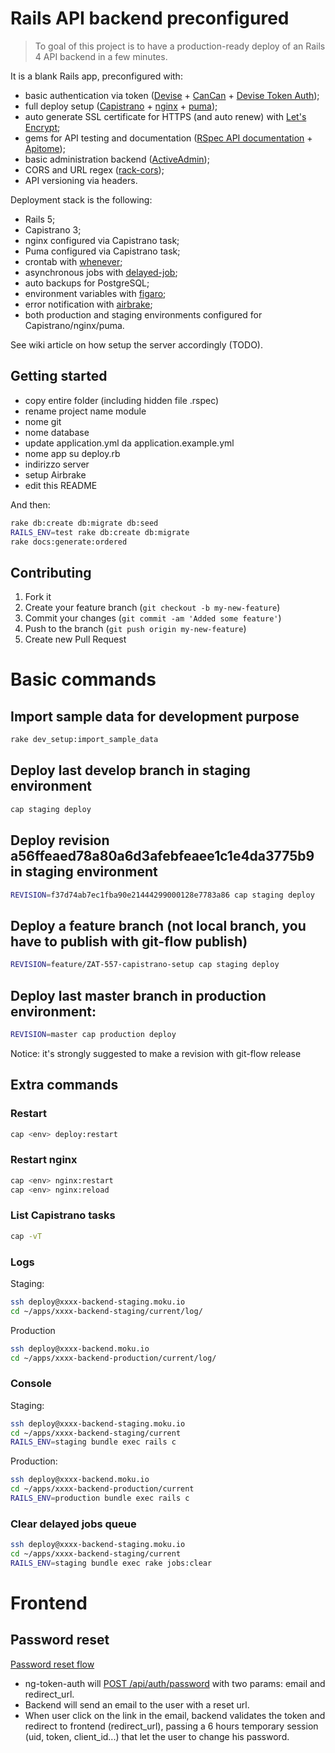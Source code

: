 # Rails API backend preconfigured

> To goal of this project is to have a production-ready deploy of an Rails 4 API backend in a few minutes.

It is a blank Rails app, preconfigured with:
- basic authentication via token ([Devise] + [CanCan] + [Devise Token Auth]);
- full deploy setup ([Capistrano] + [nginx] + [puma]);
- auto generate SSL certificate for HTTPS (and auto renew) with [Let's Encrypt]﻿; 
- gems for API testing and documentation ([RSpec API documentation] + [Apitome]);
- basic administration backend ([ActiveAdmin]);
- CORS and URL regex ([rack-cors]);
- API versioning via headers.


Deployment stack is the following:
- Rails 5;
- Capistrano 3;
- nginx configured via Capistrano task;
- Puma configured via Capistrano task;
- crontab with [whenever];
- asynchronous jobs with [delayed-job]﻿;
- auto backups for PostgreSQL;
- environment variables with [figaro];
- error notification with [airbrake]﻿;
- both production and staging environments configured for Capistrano/nginx/puma.


See wiki article on how setup the server accordingly (TODO).


## Getting started
- copy entire folder (including hidden file .rspec)
- rename project name module
- nome git
- nome database
- update application.yml da application.example.yml
- nome app su deploy.rb 
- indirizzo server
- setup Airbrake
- edit this README

And then:
```sh
rake db:create db:migrate db:seed
RAILS_ENV=test rake db:create db:migrate 
rake docs:generate:ordered
```

## Contributing

1. Fork it
2. Create your feature branch (`git checkout -b my-new-feature`)
3. Commit your changes (`git commit -am 'Added some feature'`)
4. Push to the branch (`git push origin my-new-feature`)
5. Create new Pull Request



[Devise]:https://github.com/plataformatec/devise
[CanCan]:https://github.com/ryanb/cancan
[Devise Token Auth]:https://github.com/lynndylanhurley/devise_token_auth
[Capistrano]:https://github.com/capistrano/capistrano
[nginx]:http://nginx.org/
[puma]:https://github.com/puma/puma
[Let's Encrypt]:https://letsencrypt.org
[RSpec API documentation]:https://github.com/zipmark/rspec_api_documentation
[Apitome]:https://github.com/modeset/apitome
[ActiveAdmin]:https://github.com/gregbell/active_admin
[rack-cors]:https://github.com/cyu/rack-cors
[whenever]:https://github.com/javan/whenever
[delayed-job]:https://github.com/collectiveidea/delayed_job
[Figaro]:https://github.com/laserlemon/figaro
[airbrake]:https://github.com/airbrake/airbrake





# Basic commands

## Import sample data for development purpose
```sh
rake dev_setup:import_sample_data
```

## Deploy last develop branch in staging environment
```sh
cap staging deploy
```

## Deploy revision a56ffeaed78a80a6d3afebfeaee1c1e4da3775b9 in staging environment
```sh
REVISION=f37d74ab7ec1fba90e21444299000128e7783a86 cap staging deploy
```

## Deploy a feature branch (not local branch, you have to publish with git-flow publish)
```sh
REVISION=feature/ZAT-557-capistrano-setup cap staging deploy
```

## Deploy last master branch in production environment:
```sh
REVISION=master cap production deploy
```
Notice: it's strongly suggested to make a revision with git-flow release


## Extra commands
### Restart
```sh
cap <env> deploy:restart
```

### Restart nginx
```sh
cap <env> nginx:restart
cap <env> nginx:reload
```

### List Capistrano tasks
```sh
cap -vT
```

### Logs
Staging:
```sh
ssh deploy@xxxx-backend-staging.moku.io
cd ~/apps/xxxx-backend-staging/current/log/
```

Production
```sh
ssh deploy@xxxx-backend.moku.io
cd ~/apps/xxxx-backend-production/current/log/
```

### Console
Staging:
```sh
ssh deploy@xxxx-backend-staging.moku.io
cd ~/apps/xxxx-backend-staging/current
RAILS_ENV=staging bundle exec rails c
```

Production:
```sh
ssh deploy@xxxx-backend.moku.io
cd ~/apps/xxxx-backend-production/current
RAILS_ENV=production bundle exec rails c
```


### Clear delayed jobs queue
```sh
ssh deploy@xxxx-backend-staging.moku.io
cd ~/apps/xxxx-backend-staging/current
RAILS_ENV=staging bundle exec rake jobs:clear
```


# Frontend

## Password reset

[Password reset flow]

- ng-token-auth will [POST /api/auth/password] with two params: email and redirect_url.
- Backend will send an email to the user with a reset url.
- When user click on the link in the email, backend validates the token and redirect to frontend (redirect_url), passing a 6 hours temporary session (uid, token, client_id...) that let the user to change his password.



[Password reset flow]: https://github.com/lynndylanhurley/ng-token-auth#password-reset-flow
[POST /api/auth/password]: http://localhost:3017/docs/user/password_reset